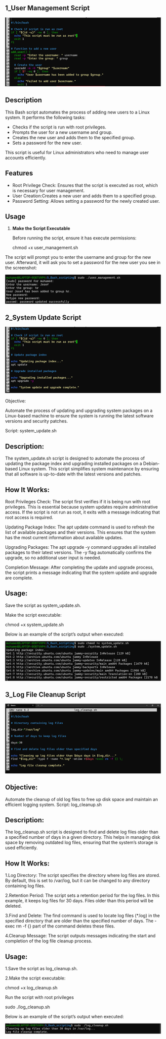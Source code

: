 
## 1_User Management Script

![pic_1](screenshots/Picture1.png)

## Description

This Bash script automates the process of adding new users to a Linux system. 
It performs the following tasks:

- Checks if the script is run with root privileges.
- Prompts the user for a new username and group.
- Creates the new user and adds them to the specified group.
- Sets a password for the new user.

This script is useful for Linux administrators who need to manage user accounts 
efficiently.

## Features

- Root Privilege Check: Ensures that the script is executed as root, which is
  necessary for user management.
- User Creation:Creates a new user and adds them to a specified group.
- Password Setting: Allows setting a password for the newly created user.

## Usage

1. **Make the Script Executable**

   Before running the script, ensure it has execute permissions:

 
   chmod +x user_management.sh

The script will prompt you to enter the username and group for the new user.
Afterward, it will ask you to set a password for the new user you see in 
the screenshot:

![pic_2](screenshots/Picture2.png)

## 2_System Update Script

![pic_3](screenshots/Picture3.png)

Objective:

Automate the process of updating and upgrading system packages on a Linux-based machine to
ensure the system is running the latest software versions and security patches.

Script: system_update.sh

## Description:

The system_update.sh script is designed to automate the process of updating the package index and upgrading installed packages on a Debian-based Linux system. This script simplifies system maintenance by ensuring that all software is up-to-date with the latest versions and patches.

## How It Works:

Root Privileges Check: The script first verifies if it is being run with root privileges. This is essential because system updates require administrative access. If the script is not run as root, it exits with a message indicating that root access is required.

Updating Package Index: The apt update command is used to refresh the list of available packages and their versions. This ensures that the system has the most current information about available updates.

Upgrading Packages: The apt upgrade -y command upgrades all installed packages to their latest versions. The -y flag automatically confirms the upgrade, so no additional user input is needed.

Completion Message: After completing the update and upgrade process, the script prints a message indicating that the system update and upgrade are complete.

## Usage:

Save the script as system_update.sh.

Make the script executable:

chmod +x system_update.sh

Below is an example of the script’s output when executed:

![pic_4](screenshots/Picture4.png)

## 3_Log File Cleanup Script

![pic_6](screenshots/Picture6.png)

## Objective:

Automate the cleanup of old log files to free up disk space and maintain an efficient logging system.
Script: log_cleanup.sh

## Description:

The log_cleanup.sh script is designed to find and delete log files older than a specified number of days in a given directory. This helps in managing disk space by removing outdated log files, ensuring that the system’s storage is used efficiently.


## How It Works:

1.Log Directory: The script specifies the directory where log files are stored. By default, this is set to /var/log, but it can be changed to any directory containing log files.

2.Retention Period: The script sets a retention period for the log files. In this example, it keeps log files for 30 days. Files older than this period will be deleted.

3.Find and Delete: The find command is used to locate log files (*.log) in the specified directory that are older than the specified number of days. The -exec rm -f {} part of the command deletes these files.

4.Cleanup Message: The script outputs messages indicating the start and completion of the log file cleanup process.

## Usage:

1.Save the script as log_cleanup.sh.

2.Make the script executable:

chmod +x log_cleanup.sh

Run the script with root privileges

sudo ./log_cleanup.sh

Below is an example of the script’s output when executed:

![pic_7](screenshots/Picture7.png)


